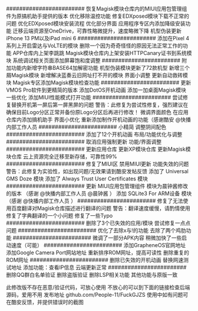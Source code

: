 ########################
恢复Magisk模块仓库内的MIUI应用包管理组件为原搞机助手提供的版本
优化移除温控功能
修复EDXposed模块下载不正常的问题
优化EDXposed模块安装流程
优化部分界面
应用程序专区内添加降级安装功能
迁移云端资源至OneDrive，可靠性略微提升，速度略微下降
机型伪装更新iPhone 13 PM以及iPad mini 6
########################
添加在Pixel 4系列上开启雷达与VoLTE的模块
删除一个因为奇奇怪怪的原因无法正常工作的功能
APP仓库内上架李跳跳
Magisk模块仓库内上架安装HTTPCanary证书到系统模块
系统调试相关页面添加屏幕饱和度调整
########################
附加功能内新增字符串BASE64加解密功能
机型伪装模块更新了72款机型
新增三个屑Magisk模块
新增解决蓝奏云旧网址打不开的模块
界面小调整
更新自动救砖模块
Magisk专区添加Magisk模块检查功能
########################
更新VMOS Pro软件到更精简的版本
添加DotOS开机动画
添加一加桌面Magisk模块
一些优化
添加MIUI性能模式打开功能
########################
尝试修复替换开机第一屏后第一屏黑屏的问题
警告：此修复为尝试性修复，强烈建议在确保目前Logo分区正常并备份原Logo分区后再进行修改！
微调界面颜色
在应用仓库内添加搞机助手
界面小优化
重新添加制作开机动画的功能（感谢酷安 @快播内部工作人员
########################
小精简
调整阴间配色
########################
添加了12个开机动画
布局/功能优化与调整
########################
取消应用强制更新
功能/界面调整
########################
更新应用仓库
更新XP模块仓库
更新Magisk模块仓库
云上资源完全迁移至新存储，可靠性99%
########################
修复了MIUI区 禁用MIUI更新 功能失效的问题
警告：此修复为实验性，如出现问题/无效果请到酷安发帖反馈
添加了 Universal GMS Doze 模块
添加了 Always Trust User Certificates 模块
########################
更新 MIUI应用包管理组件 模块为晨钟酱修改的版本 （感谢 @快播内部工作人员 @晨钟酱 ）
添加 SQLite3 For ARM设备 模块 （感谢 @快播内部工作人员 ）
########################
修复了无法使用百度翻译对Magisk仓库描述进行翻译的问题
警告：翻译速度缓慢，请酌情使用
修复了字典翻译的一个小问题
修复了一些Typo
########################
删除了3个已失效的应用/模块
尝试修复一点点问题
########################
优化了去除x与!的功能
去除了两个鸡肋功能
########################
微调了一部分APK内容
稍微加快了一些启动速度（可能）
########################
添加GrapheneOS官网地址
添加Google Camera Port网站地址
重新排序ROM网址，提高可读性
删除重复的ROM网址
########################
删除已失效的开机动画
替换网速测试地址
添加功能：查看IP信息
云端更新正常
########################
删除QQ群白名单验证
删除盗版验证
删除LSP相关功能
其他功能与原版一致

此修改版不存在恶意/验证代码，可放心使用
不放心的可以到下面的链接检查后端源码，爱用不用
发布地址 github.com/People-11/FuckGJZS
使用中如有问题可在酷安反馈，并提供错误时的截图
